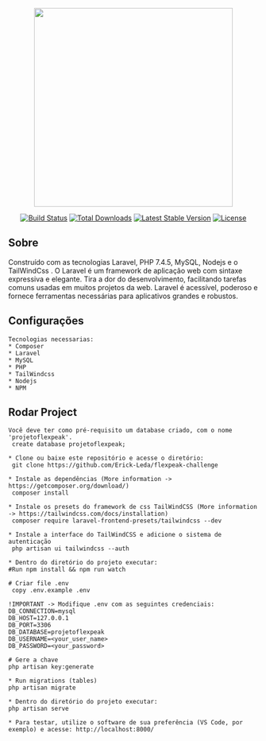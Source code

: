 <p align="center"><a href="https://laravel.com" target="_blank"><img src="https://raw.githubusercontent.com/laravel/art/master/logo-lockup/5%20SVG/2%20CMYK/1%20Full%20Color/laravel-logolockup-cmyk-red.svg" width="400"></a></p>

<p align="center">
<a href="https://travis-ci.org/laravel/framework"><img src="https://travis-ci.org/laravel/framework.svg" alt="Build Status"></a>
<a href="https://packagist.org/packages/laravel/framework"><img src="https://poser.pugx.org/laravel/framework/d/total.svg" alt="Total Downloads"></a>
<a href="https://packagist.org/packages/laravel/framework"><img src="https://poser.pugx.org/laravel/framework/v/stable.svg" alt="Latest Stable Version"></a>
<a href="https://packagist.org/packages/laravel/framework"><img src="https://poser.pugx.org/laravel/framework/license.svg" alt="License"></a>
</p>

## Sobre
    
Construído com as tecnologias Laravel, PHP 7.4.5, MySQL, Nodejs e o TailWindCss . O Laravel é um framework de aplicação web com sintaxe expressiva e elegante. Tira a dor do desenvolvimento, facilitando tarefas comuns usadas em muitos projetos da web. Laravel é acessível, poderoso e fornece ferramentas necessárias para aplicativos grandes e robustos.

## Configurações
    
    Tecnologias necessarias:
    * Composer
    * Laravel 
    * MySQL
    * PHP
    * TailWindcss
    * Nodejs
    * NPM

## Rodar Project
    
    Você deve ter como pré-requisito um database criado, com o nome 'projetoflexpeak'.
     create database projetoflexpeak;
    
    * Clone ou baixe este repositório e acesse o diretório:
     git clone https://github.com/Erick-Leda/flexpeak-challenge
    
    * Instale as dependências (More information -> https://getcomposer.org/download/)
     composer install
    
    * Instale os presets do framework de css TailWindCSS (More information -> https://tailwindcss.com/docs/installation)
     composer require laravel-frontend-presets/tailwindcss --dev
    
    * Instale a interface do TailWindCSS e adicione o sistema de autenticação
     php artisan ui tailwindcss --auth
    
    * Dentro do diretório do projeto executar:
    #Run npm install && npm run watch
    
    # Criar file .env
     copy .env.example .env

    !IMPORTANT -> Modifique .env com as seguintes credenciais:
    DB_CONNECTION=mysql
    DB_HOST=127.0.0.1
    DB_PORT=3306
    DB_DATABASE=projetoflexpeak
    DB_USERNAME=<your_user_name>
    DB_PASSWORD=<your_password>
    
    # Gere a chave
    php artisan key:generate
    
    * Run migrations (tables)
    php artisan migrate
    
    * Dentro do diretório do projeto executar:
    php artisan serve

    * Para testar, utilize o software de sua preferência (VS Code, por exemplo) e acesse: http://localhost:8000/
